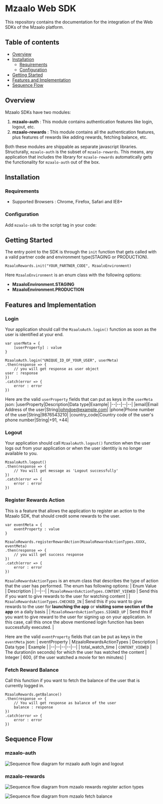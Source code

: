 # Mzaalo Web SDK
This repository contains the documentation for the integration of the Web SDKs of the Mzaalo platform.

## Table of contents

 - [Overview](#overview)
 - [Installation](#installation)
	 - [Requirements](#requirements)
	 - [Configuration](#configuration)
- [Getting Started](#getting-started)
- [Features and Implementation](#features-and-implementation)
- [Sequence Flow](#sequence-flow)

## Overview
Mzaalo SDKs have two modules:

 1. **mzaalo-auth** : This module contains authentication features like login, logout, etc.
 2. **mzaalo-rewards** : This module contains all the authentication features, plus features of rewards like adding rewards, fetching balance, etc.

Both these modules are shippable as separate javascript libraries.
Structurally, `mzaalo-auth` is the subset of `mzaalo-rewards`. This means, any application that includes the library for `mzaalo-rewards` automatically gets the functionality for `mzaalo-auth` out of the box.

    
## Installation

### Requirements

 - Supported Browsers : Chrome, Firefox, Safari and IE8+ 

### Configuration
Add `mzaalo-sdk` to the script tag in your code:

   <script async defer src='https://mzaalo.azure-api.net/sdks/mzaalo-sdk.js'></script>

## Getting Started
    
The entry point to the SDK is through the `init` function that gets called with a valid partner code and environment type(STAGING or PRODUCTION).

    MzaaloRewards.init("YOUR_PARTNER_CODE", MzaaloEnvironment)

Here `MzaaloEnvironment` is an enum class with the following options:

 - **MzaaloEnvironment.STAGING**
 - **MzaaloEnvironment.PRODUCTION**


## Features and Implementation
### Login
Your application should call the `MzaaloAuth.login()` function as soon as the user is identified at your end.

    var userMeta = {
    	[userProperty] : value
    }
    
    MzaaloAuth.login("UNIQUE_ID_OF_YOUR_USER", userMeta)
    .then(response => {
    	// you will get response as user object
	user : response
    })
    .catch(error => {
    	error : error
    })

Here are the valid `userProperty` fields that can put as keys in the `userMeta` json:
|userProperty|Description|Data type|Example|
|--|--|--|--|
|email|Email Address of the user|String|johndoe@example.com|
|phone|Phone number of the user|String|9876543210|
|country_code|Country code of the user's phone number|String|+91, +44|


### Logout
Your application should call `MzaaloAuth.logout()` function when the user logs out from your application or when the user identitiy is no longer available to you.

    MzaaloAuth.logout()
    .then(response => {
    	// You will get message as 'Logout successfully'
    })
    .catch(error => {
    	error : error
    })


### Register Rewards Action
This is a feature that allows the application to register an action to the Mzaalo SDK, that should credit some rewards to the user.

    var eventMeta = {
    	eventProperty : value
    }
    
    MzaaloRewards.registerRewardAction(MzaaloRewardsActionTypes.XXXX, eventMeta)
    .then(response => {
    	// you will get success response
    })
    .catch(error => {
    	error : error
    })

`MzaaloRewardsActionTypes` is an enum class that describes the type of action that the user has performed. The enum has following options:
| Enum Value | Description |
|--|--|
| `MzaaloRewardsActionTypes.CONTENT_VIEWED` | Send this if you want to give rewards to the user for watching content |
| `MzaaloRewardsActionTypes.CHECKED_IN` | Send this if you want to give rewards to the user for **launching the app** or **visiting some section of the app** on a daily basis |
| `MzaaloRewardsActionTypes.SIGNED_UP` | Send this if you want to give reward to the user for signing up on your application. In this case, call this once the above mentioned login function has been successfully executed. |


Here are the valid `eventProperty` fields that can be put as keys in the `eventMeta` json:
| eventProperty | MzaaloRewardsActionTypes | Description | Data type | Example |
|--|--|--|--|--|
| total_watch_time | `CONTENT_VIEWED` | The duration(in seconds) for which the user has watched the content | Integer | 600, (if the user watched a movie for ten minutes) |


### Fetch Reward Balance
Call this function if you want to fetch the balance of the user that is currently logged in.

    MzaaloRewards.getBalance()
    .then(response => {
    	// You will get response as balance of the user
    	balance : response
    })
    .catch(error => {
    	error : error
    })

## Sequence Flow
### mzaalo-auth

![Sequence flow diagram for mzaalo auth login and logout](https://xfinitesite.blob.core.windows.net/flow-diagrams/web-auth.png)

### mzaalo-rewards

![Sequence flow diagram from mzaalo rewards register action types](https://xfinitesite.blob.core.windows.net/flow-diagrams/web-rewards-rra.png)

![Sequence flow diagram from mzaalo fetch balance](https://xfinitesite.blob.core.windows.net/flow-diagrams/web-rewards-gb.png)

